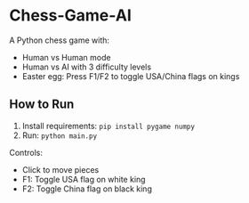 # Chess-Game-AI

A Python chess game with:
- Human vs Human mode
- Human vs AI with 3 difficulty levels
- Easter egg: Press F1/F2 to toggle USA/China flags on kings

## How to Run
1. Install requirements: `pip install pygame numpy`
2. Run: `python main.py`

Controls:
- Click to move pieces
- F1: Toggle USA flag on white king
- F2: Toggle China flag on black king
